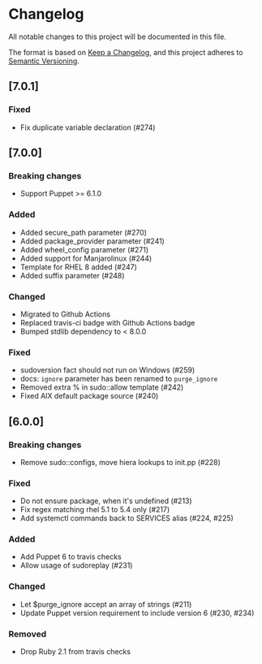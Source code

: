 # Changelog
All notable changes to this project will be documented in this file.

The format is based on [Keep a Changelog](https://keepachangelog.com/en/1.0.0/),
and this project adheres to [Semantic Versioning](https://semver.org/spec/v2.0.0.html).

## [7.0.1]
### Fixed
- Fix duplicate variable declaration (#274)

## [7.0.0]
### Breaking changes
- Support Puppet >= 6.1.0
### Added
- Added secure_path parameter (#270)
- Added package_provider parameter (#241)
- Added wheel_config parameter (#271)
- Added support for Manjarolinux (#244)
- Template for RHEL 8 added (#247)
- Added suffix parameter (#248)
### Changed
- Migrated to Github Actions
- Replaced travis-ci badge with Github Actions badge
- Bumped stdlib dependency to < 8.0.0
### Fixed
- sudoversion fact should not run on Windows (#259)
- docs: `ignore` parameter has been renamed to `purge_ignore`
- Removed extra % in sudo::allow template (#242)
- Fixed AIX default package source (#240)

## [6.0.0]
### Breaking changes
- Remove sudo::configs, move hiera lookups to init.pp (#228)
### Fixed
- Do not ensure package, when it's undefined (#213)
- Fix regex matching rhel 5.1 to 5.4 only (#217)
- Add systemctl commands back to SERVICES alias (#224, #225)
### Added
- Add Puppet 6 to travis checks
- Allow usage of sudoreplay (#231)
### Changed
- Let $purge_ignore accept an array of strings (#211)
- Update Puppet version requirement to include version 6 (#230, #234)
### Removed
- Drop Ruby 2.1 from travis checks
